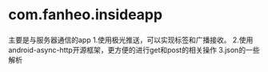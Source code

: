 com.fanheo.insideapp
====================
 ### 
主要是与服务器通信的app
1.使用极光推送，可以实现标签和广播接收。
2.使用android-async-http开源框架，更方便的进行get和post的相关操作
3.json的一些解析
